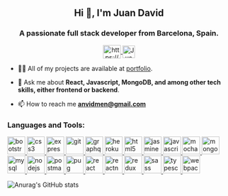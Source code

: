 
<h2 align="center">Hi 👋, I'm Juan David</h1>
<h3 align="center">A passionate full stack developer from Barcelona, Spain.</h3>

<p align="center">
  <a href="https://linkedin.com/in/juan-om" target="blank">
    <img align="center" src="https://cdn.jsdelivr.net/npm/simple-icons@3.0.1/icons/linkedin.svg" alt="https://www.linkedin.com/in/juan-om" height="30" width="40" />
  </a>
  <a href="https://twitter.com/JuanDaOm" target="blank">
    <img align="center" src="https://cdn.jsdelivr.net/npm/simple-icons@3.0.1/icons/twitter.svg" alt="JuanDaOm" height="28px" width="28px" />
  </a>
</p>

- 👨‍💻 All of my projects are available at [portfolio](https://anvidmen.netlify.app).

- 💬 Ask me about **React, Javascript, MongoDB, and among other tech skills, either frontend or backend**.

- 📫 How to reach me **anvidmen@gmail.com**

<h3 align="left">Languages and Tools:</h3>
<p align="left"> 
  <a href="https://getbootstrap.com" target="_blank">
    <img src="https://v5.getbootstrap.com/docs/5.0/assets/brand/bootstrap-logo-shadow.png" alt="bootstrap" width="40" height="40"/> 
  </a> 
  <a href="https://www.w3schools.com/css/" target="_blank"> 
    <img src="https://img.favpng.com/9/15/14/css3-cascading-style-sheets-logo-html-png-favpng-zNceG1C3PUpjKThDUF68AN96N.jpg" alt="css3" width="40" height="40"/>
  </a> 
  <a href="https://expressjs.com" target="_blank"> 
    <img src="https://miro.medium.com/max/548/1*Jr3NFSKTfQWRUyjblBSKeg.png" alt="express" width="40" height="40"/>
  </a>
  <a href="https://git-scm.com/" target="_blank"> 
    <img src="https://www.vectorlogo.zone/logos/git-scm/git-scm-icon.svg" alt="git" width="40" height="40"/>
  </a> 
  <a href="https://graphql.org" target="_blank">
    <img src="https://www.vectorlogo.zone/logos/graphql/graphql-icon.svg" alt="graphql" width="40" height="40"/>
  </a> 
  <a href="https://heroku.com" target="_blank">
    <img src="https://www.vectorlogo.zone/logos/heroku/heroku-icon.svg" alt="heroku" width="40" height="40"/> 
  </a>
  <a href="https://www.w3.org/html/" target="_blank"> 
    <img src="https://img2.freepng.es/20180320/dde/kisspng-web-development-html-css3-canvas-element-web-desig-w3c-html5-logo-5ab0c840061922.801355261521535040025.jpg" alt="html5" width="40" height="40"/>
  </a> 
  <a href="https://jasmine.github.io/" target="_blank"> 
    <img src="https://www.vectorlogo.zone/logos/jasmine/jasmine-icon.svg" alt="jasmine" width="40" height="40"/>
  </a> 
  <a href="https://developer.mozilla.org/en-US/docs/Web/JavaScript" target="_blank">
    <img src="https://img2.freepng.es/20180720/pjj/kisspng-javascript-logo-html-clip-art-javascript-logo-5b5188b16dbcd8.5939232615320700654495.jpg" alt="javascript" width="40" height="40"/>
  </a> 
  <a href="https://mochajs.org" target="_blank"> 
    <img src="https://www.vectorlogo.zone/logos/mochajs/mochajs-icon.svg" alt="mocha" width="40" height="40"/>
  </a> 
  <a href="https://www.mongodb.com/" target="_blank">
    <img src="https://cdn.worldvectorlogo.com/logos/mongodb.svg" alt="mongodb" width="40" height="40"/>
  </a> 
  <a href="https://www.mysql.com/" target="_blank"> 
    <img src="https://trellat.es/wp-content/uploads/2015/02/mysql.jpg" alt="mysql" width="40" height="40"/>
  </a> 
  <a href="https://nodejs.org" target="_blank"> 
    <img src="https://upload.wikimedia.org/wikipedia/commons/thumb/d/d9/Node.js_logo.svg/1280px-Node.js_logo.svg.png" alt="nodejs" width="40" height="40"/>
  </a> <a href="https://postman.com" target="_blank">
    <img src="https://www.vectorlogo.zone/logos/getpostman/getpostman-icon.svg" alt="postman" width="40" height="40"/> 
  </a> 
  <a href="https://pugjs.org" target="_blank"> 
    <img src="https://cdn.worldvectorlogo.com/logos/pug.svg" alt="pug" width="40" height="40"/> 
  </a> 
  <a href="https://reactjs.org/" target="_blank"> 
    <img src="https://upload.wikimedia.org/wikipedia/commons/thumb/a/a7/React-icon.svg/1280px-React-icon.svg.png" alt="react" width="40" height="40"/> 
  </a> 
  <a href="https://reactnative.dev/" target="_blank"> 
    <img src="https://reactnative.dev/img/header_logo.svg" alt="reactnative" width="40" height="40"/> 
  </a>
  <a href="https://redux.js.org" target="_blank"> 
    <img src="https://camo.githubusercontent.com/f28b5bc7822f1b7bb28a96d8d09e7d79169248fc/687474703a2f2f692e696d6775722e636f6d2f4a65567164514d2e706e67" alt="redux" width="40" height="40"/>
  </a> 
  <a href="https://sass-lang.com" target="_blank">
    <img src="https://upload.wikimedia.org/wikipedia/commons/thumb/9/96/Sass_Logo_Color.svg/1024px-Sass_Logo_Color.svg.png" alt="sass" width="40" height="40"/>
  </a> 
  <a href="https://www.typescriptlang.org/" target="_blank"> 
    <img src="https://upload.wikimedia.org/wikipedia/commons/thumb/4/4c/Typescript_logo_2020.svg/800px-Typescript_logo_2020.svg.png" alt="typescript" width="40" height="40"/> 
  </a> 
  <a href="https://webpack.js.org" target="_blank"> 
    <img src="https://img2.freepng.es/20190417/yb/kisspng-webpack-computer-icons-scalable-vector-graphics-re-webpack-svg-icon-transparent-amp-png-clipart-fre-5cb79870aa3cb3.6069044115555359846973.jpg" alt="webpack" width="40" height="40"/> 
  </a> 
</p>

![Anurag's GitHub stats](https://github-readme-stats.vercel.app/api?username=anvidmen&show_icons=true&theme=merko)
